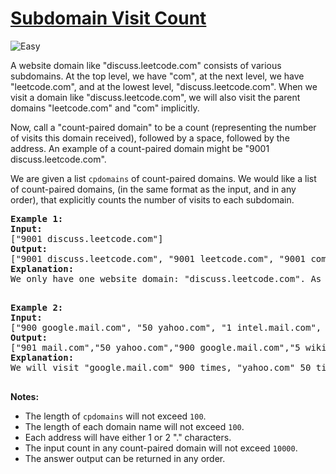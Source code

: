 # [Subdomain Visit Count](https://leetcode.com/problems/subdomain-visit-count/)
<img src="https://img.shields.io/badge/difficulty-easy-green.svg?style=flat-square" alt="Easy" />

<p>A website domain like &quot;discuss.leetcode.com&quot; consists of various subdomains. At the top level, we have &quot;com&quot;, at the next level, we have &quot;leetcode.com&quot;, and at the lowest level, &quot;discuss.leetcode.com&quot;. When we visit a domain like &quot;discuss.leetcode.com&quot;, we will also visit the parent domains &quot;leetcode.com&quot; and &quot;com&quot; implicitly.</p>

<p>Now, call a &quot;count-paired domain&quot; to be a count (representing the number of visits this domain received), followed by a space, followed by the address. An example of a count-paired domain might be &quot;9001 discuss.leetcode.com&quot;.</p>

<p>We are given a list <code>cpdomains</code> of count-paired domains. We would like a list of count-paired domains, (in the same format as the input, and in any order), that explicitly counts the number of visits to each subdomain.</p>

<pre>
<strong>Example 1:</strong>
<strong>Input:</strong> 
[&quot;9001 discuss.leetcode.com&quot;]
<strong>Output:</strong> 
[&quot;9001 discuss.leetcode.com&quot;, &quot;9001 leetcode.com&quot;, &quot;9001 com&quot;]
<strong>Explanation:</strong> 
We only have one website domain: &quot;discuss.leetcode.com&quot;. As discussed above, the subdomain &quot;leetcode.com&quot; and &quot;com&quot; will also be visited. So they will all be visited 9001 times.

</pre>

<pre>
<strong>Example 2:</strong>
<strong>Input:</strong> 
[&quot;900 google.mail.com&quot;, &quot;50 yahoo.com&quot;, &quot;1 intel.mail.com&quot;, &quot;5 wiki.org&quot;]
<strong>Output:</strong> 
[&quot;901 mail.com&quot;,&quot;50 yahoo.com&quot;,&quot;900 google.mail.com&quot;,&quot;5 wiki.org&quot;,&quot;5 org&quot;,&quot;1 intel.mail.com&quot;,&quot;951 com&quot;]
<strong>Explanation:</strong> 
We will visit &quot;google.mail.com&quot; 900 times, &quot;yahoo.com&quot; 50 times, &quot;intel.mail.com&quot; once and &quot;wiki.org&quot; 5 times. For the subdomains, we will visit &quot;mail.com&quot; 900 + 1 = 901 times, &quot;com&quot; 900 + 50 + 1 = 951 times, and &quot;org&quot; 5 times.

</pre>

<p><strong>Notes: </strong></p>

<ul>
	<li>The length of <code>cpdomains</code> will not exceed&nbsp;<code>100</code>.&nbsp;</li>
	<li>The length of each domain name will not exceed <code>100</code>.</li>
	<li>Each address will have either 1 or 2 &quot;.&quot; characters.</li>
	<li>The input count&nbsp;in any count-paired domain will not exceed <code>10000</code>.</li>
	<li>The answer output can be returned in any order.</li>
</ul>

